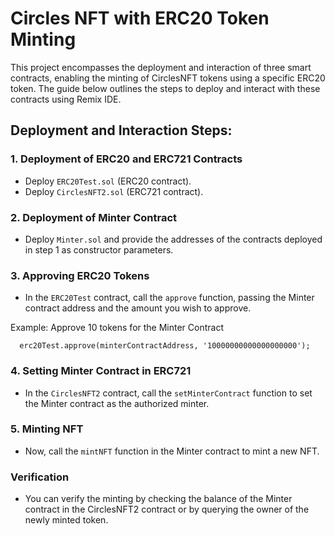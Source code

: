 # Circles NFT with ERC20 Token Minting

This project encompasses the deployment and interaction of three smart contracts, enabling the minting of CirclesNFT tokens using a specific ERC20 token. The guide below outlines the steps to deploy and interact with these contracts using Remix IDE.

## Deployment and Interaction Steps:

### 1. Deployment of ERC20 and ERC721 Contracts
- Deploy `ERC20Test.sol` (ERC20 contract).
- Deploy `CirclesNFT2.sol` (ERC721 contract).

### 2. Deployment of Minter Contract
- Deploy `Minter.sol` and provide the addresses of the contracts deployed in step 1 as constructor parameters.


### 3. Approving ERC20 Tokens
- In the `ERC20Test` contract, call the `approve` function, passing the Minter contract address and the amount you wish to approve.

Example: Approve 10 tokens for the Minter Contract
```
  erc20Test.approve(minterContractAddress, '10000000000000000000');
```


### 4. Setting Minter Contract in ERC721
- In the `CirclesNFT2` contract, call the `setMinterContract` function to set the Minter contract as the authorized minter.


### 5. Minting NFT
- Now, call the `mintNFT` function in the Minter contract to mint a new NFT.


### Verification
- You can verify the minting by checking the balance of the Minter contract in the CirclesNFT2 contract or by querying the owner of the newly minted token.


